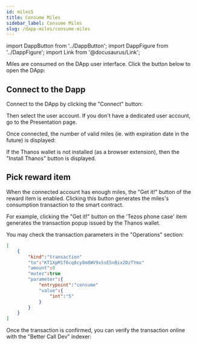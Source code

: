 ```yaml
---
id: miles5
title: Consume Miles
sidebar_label: Consume Miles
slug: /dapp-miles/consume-miles
---
```

import DappButton from '../DappButton';
import DappFigure from '../DappFigure';
import Link from '@docusaurus/Link';

Miles are consumed on the DApp user interface. Click the button below to open the DApp:

<DappButton url="https://edukera.github.io/completium-dapp-miles/" txt="open dapp"/>

## Connect to the Dapp

Connect to the DApp by clicking the "Connect" button:

<DappFigure img='miles-connect1.png' width='35%'/>

Then select the user account. If you don't have a dedicated user account, go to the <Link to="/docs/dapp-miles/usecase-presentation#create-a-user-account">Presentation</Link> page.

Once connected, the number of valid miles (ie. with expiration date in the future) is displayed:

<DappFigure img='miles-connect3.png' width='100%'/>

If the Thanos wallet is not installed (as a browser extension), then the "Install Thanos" button is displayed.

## Pick reward item

When the connected account has enough miles, the "Get it!" button of the reward item is enabled. Clicking this button generates the miles's consumption transaction to the smart contract.

For example, clicking the "Get it!" button on the 'Tezos phone case' item generates the transaction popup issued by the Thanos wallet.

<DappFigure img='miles-consume.png' width='70%'/>

You may check the transaction parameters in the "Operations" section:

```json
[
    {
        "kind":"transaction"
        "to":"KT1XpM1f6cq8cy8m8WV9xSsE5nBix2DzTYmx"
        "amount":0
        "mutez":true
        "parameter":{
            "entrypoint":"consume"
            "value":{
                "int":"5"
            }
        }
    }
]
```

Once the transaction is confirmed, you can verify the transaction online with the "Better Call Dev" indexer:

<DappButton url="https://better-call.dev/ithacanet/KT1XpM1f6cq8cy8m8WV9xSsE5nBix2DzTYmx/operations" txt="open smart contract"/>


